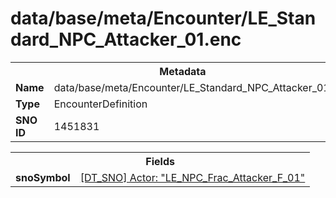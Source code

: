 <h1>data/base/meta/Encounter/LE_Standard_NPC_Attacker_01.enc</h1><table><tr><th colspan="100%">Metadata</th></tr><tr><td><b>Name</b></td><td>data/base/meta/Encounter/LE_Standard_NPC_Attacker_01.enc</td></tr><tr><td><b>Type</b></td><td>EncounterDefinition</td></tr><tr><td><b>SNO ID</b></td><td>1451831</td></tr></table>

<table><tr><th colspan="100%">Fields</th></tr><tr><td><b>snoSymbol</b></td><td><a href="..\Actor\LE_NPC_Frac_Attacker_F_01.acr">[DT_SNO] Actor: "LE_NPC_Frac_Attacker_F_01"</a></td></tr></table>

